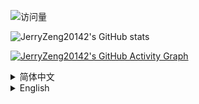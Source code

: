 ![访问量](https://count.getloli.com/get/@JerryZeng20142.JerryZeng20142?theme=moebooru)

![JerryZeng20142's GitHub stats](https://github-readme-stats.vercel.app/api?username=JerryZeng20142&show_icons=true&theme=radical)

[![JerryZeng20142's GitHub Activity Graph](https://github-readme-activity-graph.vercel.app/graph?username=JerryZeng20142&theme=github-compact)](https://github.com/JerryZeng20142)


<details>
<summary>简体中文</summary>

## 👋 Hi there

你好呀~ 我叫曾予翮，“某中学生叫姐姐Jerry”，来自中华人民共和国广西壮族自治区桂林市，高中生，就读于附属于桂林市电子科技大学的桂电中学。

## 🧠 About Me

•🎂2009年2月2日出生

•📱对 UI/UX 设计感兴趣（因为能力不够，所以仅此而已了），经常观看操作系统的动效解析

•🖥️哔哩哔哩/YouTube 创作者

•🧢初级跑者/二次元/玩机发烧友/米粉

•🪄正在学习使用AE

•✒️喜欢创作（不太）文艺（的）作品，热衷于鉴赏各种形式的文学作品

•🎮米家游戏/植物大战僵尸系列/愤怒的小鸟系列/命令与征服系列/跳舞的线玩家

## 🔧 Skills
<img src="https://skillicons.dev/icons?i=github"/> <img src="https://img.icons8.com/?size=50&id=117563&format=png&color=000000"/> <img src="https://img.icons8.com/?size=50&id=117557&format=png&color=000000"/> <img src="https://img.icons8.com/?size=50&id=117561&format=png&color=000000"/> <img src="https://skillicons.dev/icons?i=pr"/> <img src="https://skillicons.dev/icons?i=ps"/> <img src="https://skillicons.dev/icons?i=ae"/> <img src="https://img.icons8.com/?size=50&id=TuXN3JNUBGOT&format=png&color=000000"/> <img src="https://img.icons8.com/?size=50&id=s9k2rXOtb7lB&format=png&color=000000"/>

## 🌸 Fun Facts

•体育中考1000米用时3分24秒，是我有记录的1000米跑最快速度👍

•我不认为自己是广义上的男娘，虽然别人都是这么说的💦

•和喜欢的女孩子处成了哥们（而且人家知道），所以现在我既不单身也没女朋友😇

•因为自己的老爷设备变砖于是赶紧重刷系统导致失联的事时有发生🥲
</details>

<details>
<summary>English</summary>

## 👋 Hi there

Hi~ My name is Jerry Zeng, "sisJer", I'm from Guilin City, Guangxi Zhuang Autonomous Region, People's Republic of China, and I'm a high school student, studying at Guidian Middle School that affiliated to Guilin Electronic and Technology University.

## 🧠 About Me

•🎂Born on February 2, 2009

•📱Be interested in UI/UX design (I don’t have enough skills so that’s all), and often watch the animation analysis of operating systems

•🖥️Bilibili UP / YouTuber

•🧢Beginning Runner / Otaku / Gadget Geek / Xiaomi Fan

•🪄Learning Adobe After Effects

•✒️Like to create (not to) literarily works and be keen on appreciating various forms of literary works

•🎮Player of Games by HoYoVerse / Plants vs. Zombies series / Angry Birds series / Command and Conquer series / Dancing Line

## 🔧 Skills
<img src="https://skillicons.dev/icons?i=github"/> <img src="https://img.icons8.com/?size=50&id=117563&format=png&color=000000"/> <img src="https://img.icons8.com/?size=50&id=117557&format=png&color=000000"/> <img src="https://img.icons8.com/?size=50&id=117561&format=png&color=000000"/> <img src="https://skillicons.dev/icons?i=pr"/> <img src="https://skillicons.dev/icons?i=ps"/> <img src="https://skillicons.dev/icons?i=ae"/> <img src="https://img.icons8.com/?size=50&id=TuXN3JNUBGOT&format=png&color=000000"/> <img src="https://img.icons8.com/?size=50&id=s9k2rXOtb7lB&format=png&color=000000"/>

## 🌸 Fun Facts

•I ran 1000m in 3min24sec in the PE Highschool Entrance Examination, which is the fastest time I have ever recorded 👍

•I don’t consider myself a otokonoko in the broad sense, even though they always say so 💦💦💦

•I’ve become bros with the girl I like (and she knows that), so I’m not single but I don’t have a girlfriend either now 😇

•The thing that my pretty old device becomes bricked and I have to quickly re-flash the system which results in my loss of connection sometimes happens 🥲
</details>